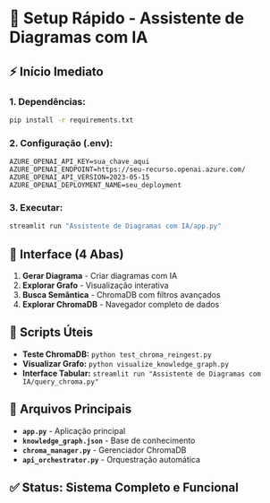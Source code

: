 # 🚀 Setup Rápido - Assistente de Diagramas com IA

## ⚡ Início Imediato

### 1. **Dependências:**
```bash
pip install -r requirements.txt
```

### 2. **Configuração (.env):**
```env
AZURE_OPENAI_API_KEY=sua_chave_aqui
AZURE_OPENAI_ENDPOINT=https://seu-recurso.openai.azure.com/
AZURE_OPENAI_API_VERSION=2023-05-15
AZURE_OPENAI_DEPLOYMENT_NAME=seu_deployment
```

### 3. **Executar:**
```bash
streamlit run "Assistente de Diagramas com IA/app.py"
```

## 🎯 Interface (4 Abas)

1. **Gerar Diagrama** - Criar diagramas com IA
2. **Explorar Grafo** - Visualização interativa
3. **Busca Semântica** - ChromaDB com filtros avançados
4. **Explorar ChromaDB** - Navegador completo de dados

## 🔧 Scripts Úteis

- **Teste ChromaDB:** `python test_chroma_reingest.py`
- **Visualizar Grafo:** `python visualize_knowledge_graph.py`
- **Interface Tabular:** `streamlit run "Assistente de Diagramas com IA/query_chroma.py"`

## 📁 Arquivos Principais

- **`app.py`** - Aplicação principal
- **`knowledge_graph.json`** - Base de conhecimento
- **`chroma_manager.py`** - Gerenciador ChromaDB
- **`api_orchestrator.py`** - Orquestração automática

## ✅ Status: Sistema Completo e Funcional
